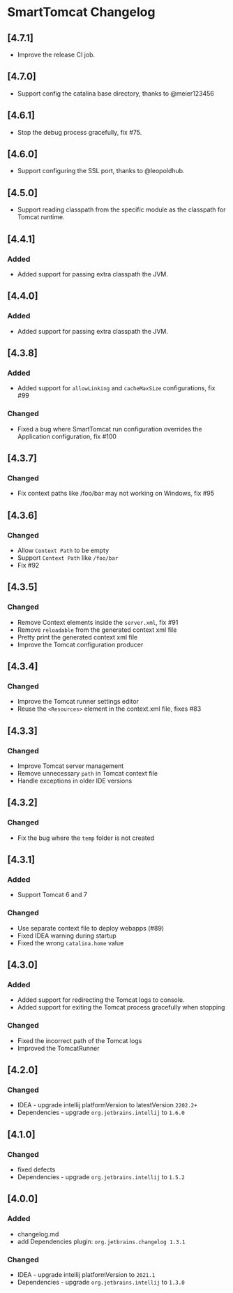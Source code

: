 <!-- Keep a Changelog guide -> https://keepachangelog.com -->
# SmartTomcat Changelog

## [4.7.1]

- Improve the release CI job.

## [4.7.0]

- Support config the catalina base directory, thanks to @meier123456

## [4.6.1]

- Stop the debug process gracefully, fix #75.

## [4.6.0]

- Support configuring the SSL port, thanks to @leopoldhub.

## [4.5.0]

- Support reading classpath from the specific module as the classpath for Tomcat runtime.

## [4.4.1]
### Added

- Added support for passing extra classpath the JVM.

## [4.4.0]
### Added

- Added support for passing extra classpath the JVM.

## [4.3.8]
### Added

- Added support for `allowLinking` and `cacheMaxSize` configurations, fix #99

### Changed

- Fixed a bug where SmartTomcat run configuration overrides the Application configuration, fix #100

## [4.3.7]
### Changed

- Fix context paths like /foo/bar may not working on Windows, fix #95

## [4.3.6]
### Changed

- Allow `Context Path` to be empty
- Support `Context Path` like `/foo/bar`
- Fix #92

## [4.3.5]
### Changed
- Remove Context elements inside the `server.xml`, fix #91
- Remove `reloadable` from the generated context xml file
- Pretty print the generated context xml file
- Improve the Tomcat configuration producer

## [4.3.4]
### Changed
- Improve the Tomcat runner settings editor 
- Reuse the `<Resources>` element in the context.xml file, fixes #83

## [4.3.3]
### Changed
- Improve Tomcat server management
- Remove unnecessary `path` in Tomcat context file
- Handle exceptions in older IDE versions

## [4.3.2]
### Changed
- Fix the bug where the `temp` folder is not created

## [4.3.1]
### Added
- Support Tomcat 6 and 7
### Changed
- Use separate context file to deploy webapps (#89)
- Fixed IDEA warning during startup
- Fixed the wrong `catalina.home` value

## [4.3.0]
### Added
- Added support for redirecting the Tomcat logs to console.
- Added support for exiting the Tomcat process gracefully when stopping
### Changed
- Fixed the incorrect path of the Tomcat logs
- Improved the TomcatRunner

## [4.2.0]
### Changed
- IDEA - upgrade intellij platformVersion to latestVersion `2202.2+`
- Dependencies - upgrade `org.jetbrains.intellij` to `1.6.0`

## [4.1.0]
### Changed 
- fixed defects
- Dependencies - upgrade `org.jetbrains.intellij` to `1.5.2`

## [4.0.0]
### Added
- changelog.md
- add Dependencies plugin: `org.jetbrains.changelog 1.3.1`

### Changed
- IDEA - upgrade intellij platformVersion to `2021.1`
- Dependencies - upgrade `org.jetbrains.intellij` to `1.3.0` 
